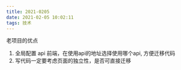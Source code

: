 ```yaml
---
title: 2021-0205
date: 2021-02-05 10:02:11
tags: 技术
---
```


老项目的优点

1. 全局配置 api 前端，在使用api的地址选择使用哪个api,
方便迁移代码
2. 写代码一定要考虑页面的独立性，是否可直接迁移